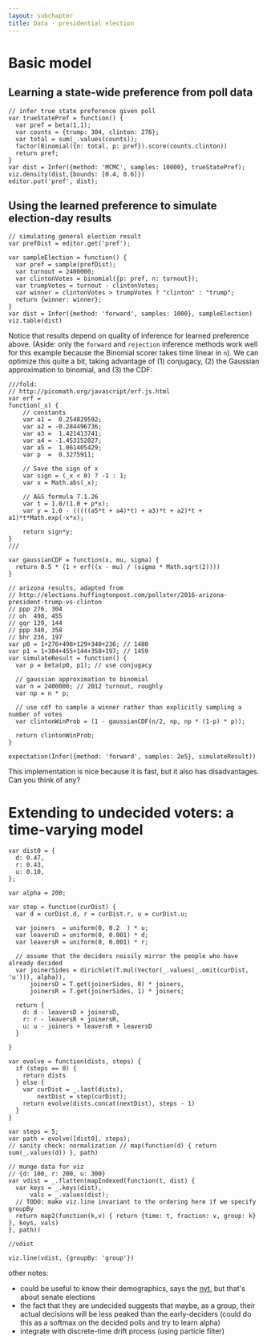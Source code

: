```yaml
---
layout: subchapter
title: Data - presidential election
---
```


# Basic model

## Learning a state-wide preference from poll data

~~~~
// infer true state preference given poll
var trueStatePref = function() {
  var pref = beta(1,1);
  var counts = {trump: 304, clinton: 276};
  var total = sum(_.values(counts));
  factor(Binomial({n: total, p: pref}).score(counts.clinton))
  return pref;
}
var dist = Infer({method: 'MCMC', samples: 10000}, trueStatePref);
viz.density(dist,{bounds: [0.4, 0.6]})
editor.put('pref', dist);
~~~~

## Using the learned preference to simulate election-day results

~~~~
// simulating general election result
var prefDist = editor.get('pref');

var sampleElection = function() {
  var pref = sample(prefDist);
  var turnout = 2400000;
  var clintonVotes = binomial({p: pref, n: turnout});
  var trumpVotes = turnout - clintonVotes;
  var winner = clintonVotes > trumpVotes ? "clinton" : "trump";
  return {winner: winner};
}
var dist = Infer({method: 'forward', samples: 1000}, sampleElection)
viz.table(dist)
~~~~

Notice that results depend on quality of inference for learned preference above.
(Aside: only the `forward` and `rejection` inference methods work well for this example because the Binomial scorer takes time linear in `n`).
We can optimize this quite a bit, taking advantage of (1) conjugacy, (2) the Gaussian approximation to binomial, and (3) the CDF:

~~~~
///fold:
// http://picomath.org/javascript/erf.js.html
var erf =
function(_x) {
    // constants
    var a1 =  0.254829592;
    var a2 = -0.284496736;
    var a3 =  1.421413741;
    var a4 = -1.453152027;
    var a5 =  1.061405429;
    var p  =  0.3275911;

    // Save the sign of x
    var sign = (_x < 0) ? -1 : 1;
    var x = Math.abs(_x);

    // A&S formula 7.1.26
    var t = 1.0/(1.0 + p*x);
    var y = 1.0 - (((((a5*t + a4)*t) + a3)*t + a2)*t + a1)*t*Math.exp(-x*x);

    return sign*y;
}
///

var gaussianCDF = function(x, mu, sigma) {
  return 0.5 * (1 + erf((x - mu) / (sigma * Math.sqrt(2))))
}

// arizona results, adapted from
// http://elections.huffingtonpost.com/pollster/2016-arizona-president-trump-vs-clinton
// ppp 276, 304
// oh  498, 455
// gqr 129, 144
// ppp 340, 358
// bhr 236, 197
var p0 = 1+276+498+129+340+236; // 1480
var p1 = 1+304+455+144+358+197; // 1459
var simulateResult = function() {
  var p = beta(p0, p1); // use conjugacy

  // gaussian approximation to binomial
  var n = 2400000; // 2012 turnout, roughly
  var np = n * p;

  // use cdf to sample a winner rather than explicitly sampling a number of votes
  var clintonWinProb = (1 - gaussianCDF(n/2, np, np * (1-p) * p));

  return clintonWinProb;
}

expectation(Infer({method: 'forward', samples: 2e5}, simulateResult))
~~~~

This implementation is nice because it is fast, but it also has disadvantages.
Can you think of any?

# Extending to undecided voters: a time-varying model

~~~~
var dist0 = {
  d: 0.47,
  r: 0.43,
  u: 0.10,
};

var alpha = 200;

var step = function(curDist) {
  var d = curDist.d, r = curDist.r, u = curDist.u;

  var joiners  = uniform(0, 0.2  ) * u;
  var leaversD = uniform(0, 0.001) * d;
  var leaversR = uniform(0, 0.001) * r;

  // assume that the deciders noisily mirror the people who have already decided
  var joinerSides = dirichlet(T.mul(Vector(_.values(_.omit(curDist, 'u'))), alpha)),
      joinersD = T.get(joinerSides, 0) * joiners,
      joinersR = T.get(joinerSides, 1) * joiners;

  return {
    d: d - leaversD + joinersD,
    r: r - leaversR + joinersR,
    u: u - joiners + leaversR + leaversD
  }

}

var evolve = function(dists, steps) {
  if (steps == 0) {
    return dists
  } else {
    var curDist = _.last(dists),
        nextDist = step(curDist);
    return evolve(dists.concat(nextDist), steps - 1)
  }
}

var steps = 5;
var path = evolve([dist0], steps);
// sanity check: normalization // map(function(d) { return sum(_.values(d)) }, path)

// munge data for viz
// {d: 100, r: 200, u: 300}
var vdist = _.flatten(mapIndexed(function(t, dist) {
  var keys = _.keys(dist),
      vals = _.values(dist);
  // TODO: make viz.line invariant to the ordering here if we specify groupBy
  return map2(function(k,v) { return {time: t, fraction: v, group: k} }, keys, vals)
}, path))

//vdist

viz.line(vdist, {groupBy: 'group'})
~~~~

other notes:

- could be useful to know their demographics, says the [nyt], but that's about senate elections
- the fact that they are undecided suggests that maybe, as a group, their actual decisions will be less peaked than the early-deciders (could do this as a softmax on the decided polls and try to learn alpha)
- integrate with discrete-time drift process (using particle filter)


[nyt]: http://www.nytimes.com/2014/11/05/upshot/the-secret-about-undecided-voters-theyre-predictable.html?_r=0
